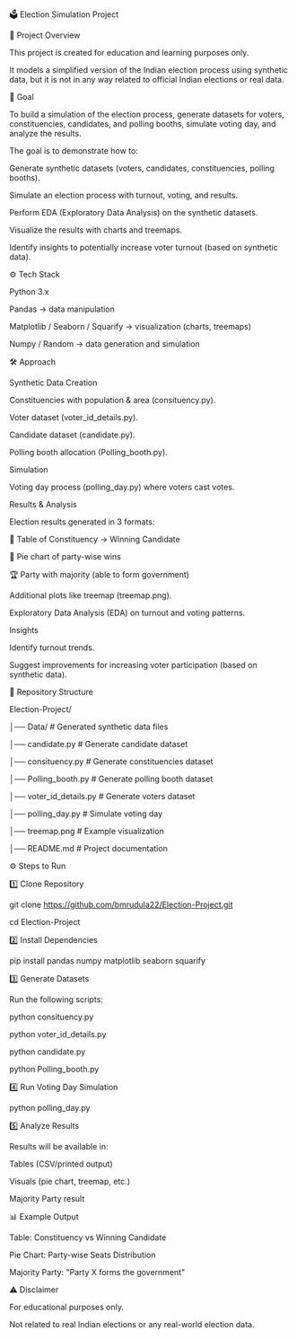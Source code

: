 🗳️ Election Simulation Project

📌 Project Overview

This project is created for education and learning purposes only.

It models a simplified version of the Indian election process using synthetic data, but it is not in any way related to official Indian elections or real data.

🎯 Goal

To build a simulation of the election process, generate datasets for voters, constituencies, candidates, and polling booths, simulate voting day, and analyze the results.

The goal is to demonstrate how to:

Generate synthetic datasets (voters, candidates, constituencies, polling booths).

Simulate an election process with turnout, voting, and results.

Perform EDA (Exploratory Data Analysis) on the synthetic datasets.

Visualize the results with charts and treemaps.

Identify insights to potentially increase voter turnout (based on synthetic data).

⚙️ Tech Stack

Python 3.x

Pandas → data manipulation

Matplotlib / Seaborn / Squarify → visualization (charts, treemaps)

Numpy / Random → data generation and simulation

🛠️ Approach

Synthetic Data Creation

Constituencies with population & area (consituency.py).

Voter dataset (voter_id_details.py).

Candidate dataset (candidate.py).

Polling booth allocation (Polling_booth.py).

Simulation

Voting day process (polling_day.py) where voters cast votes.

Results & Analysis

Election results generated in 3 formats:

📑 Table of Constituency → Winning Candidate

🥧 Pie chart of party-wise wins

🏆 Party with majority (able to form government)

Additional plots like treemap (treemap.png).

Exploratory Data Analysis (EDA) on turnout and voting patterns.

Insights

Identify turnout trends.

Suggest improvements for increasing voter participation (based on synthetic data).

📂 Repository Structure

Election-Project/

│── Data/                  # Generated synthetic data files

│── candidate.py           # Generate candidate dataset

│── consituency.py         # Generate constituencies dataset

│── Polling_booth.py       # Generate polling booth dataset

│── voter_id_details.py    # Generate voters dataset

│── polling_day.py         # Simulate voting day

│── treemap.png            # Example visualization

│── README.md              # Project documentation 


⚙️ Steps to Run

1️⃣ Clone Repository

git clone https://github.com/bmrudula22/Election-Project.git

cd Election-Project

2️⃣ Install Dependencies

pip install pandas numpy matplotlib seaborn squarify

3️⃣ Generate Datasets

Run the following scripts:

python consituency.py

python voter_id_details.py

python candidate.py

python Polling_booth.py

4️⃣ Run Voting Day Simulation

python polling_day.py

5️⃣ Analyze Results

Results will be available in:

Tables (CSV/printed output)

Visuals (pie chart, treemap, etc.)

Majority Party result

📊 Example Output

Table: Constituency vs Winning Candidate

Pie Chart: Party-wise Seats Distribution

Majority Party: "Party X forms the government"


⚠️ Disclaimer

For educational purposes only.

Not related to real Indian elections or any real-world election data.
